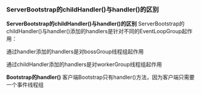 ### ServerBootstrap的childHandler()与handler()的区别
**ServerBootstrap的childHandler()与handler()的区别**
ServerBootstrap的childHandler()与handler()添加的handlers是针对不同的EventLoopGroup起作用：

通过handler添加的handlers是对bossGroup线程组起作用

通过childHandler添加的handlers是对workerGroup线程组起作用

 

**Bootstrap的handler()**
客户端Bootstrap只有handler()方法，因为客户端只需要一个事件线程组